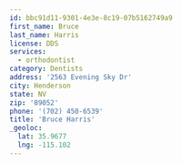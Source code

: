 ```yaml
---
id: bbc91d11-9301-4e3e-8c19-07b5162749a9
first_name: Bruce
last_name: Harris
license: DDS
services:
  - orthodontist
category: Dentists
address: '2563 Evening Sky Dr'
city: Henderson
state: NV
zip: '89052'
phone: '(702) 450-6539'
title: 'Bruce Harris'
_geoloc:
  lat: 35.9677
  lng: -115.102
---
```

